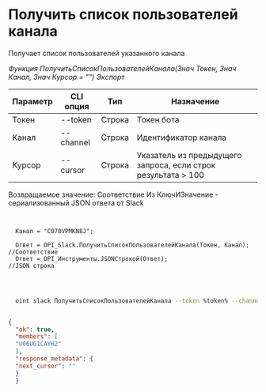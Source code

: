﻿---
sidebar_position: 2
---

# Получить список пользователей канала
 Получает список пользователей указанного канала


*Функция ПолучитьСписокПользователейКанала(Знач Токен, Знач Канал, Знач Курсор = "") Экспорт*

  | Параметр | CLI опция | Тип | Назначение |
  |-|-|-|-|
  | Токен | --token | Строка | Токен бота |
  | Канал | --channel | Строка | Идентификатор канала |
  | Курсор | --cursor | Строка | Указатель из предыдущего запроса, если строк результата > 100 |

  
  Возвращаемое значение:   Соответствие Из КлючИЗначение - сериализованный JSON ответа от Slack

```bsl title="Пример кода"
	
  
  Канал = "C070VPMKN8J";
  
  Ответ = OPI_Slack.ПолучитьСписокПользователейКанала(Токен, Канал); //Соответствие
  Ответ = OPI_Инструменты.JSONСтрокой(Ответ);                        //JSON строка
  
	
```

```sh title="Пример команды CLI"
    
  oint slack ПолучитьСписокПользователейКанала --token %token% --channel "C070VPMKN8J" --cursor %cursor%

```


```json title="Результат"

{
  "ok": true,
  "members": [
  "U06UG1CAYH2"
  ],
  "response_metadata": {
  "next_cursor": ""
  }
  }

```
